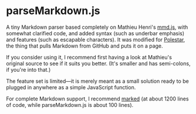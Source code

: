 # parseMarkdown.js

A tiny Markdown parser based completely on Mathieu Henri's [mmd.js](https://github.com/p01/mmd.js), with somewhat clarified code, and added syntax (such as underbar emphasis) and features (such as escapable characters). It was modified for [Polestar](https://github.com/dnordstrom/polestar), the thing that pulls Markdown from GitHub and puts it on a page.

If you consider using it, I recommend first having a look at Mathieu's original source to see if it suits you better. (It's smaller and has semi-colons, if you're into that.)

The feature set is limited—it is merely meant as a small solution ready to be plugged in anywhere as a simple JavaScript function.

For complete Markdown support, I recommend [marked](https://github.com/chjj/marked) (at about 1200 lines of code, while parseMarkdown.js is about 100 lines).